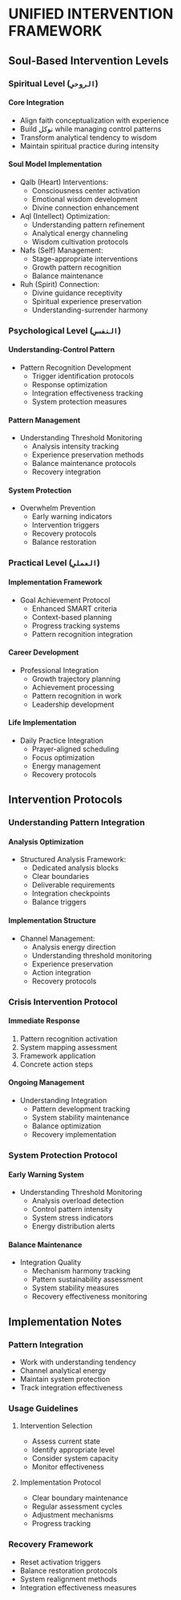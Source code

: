 <!-- AI.FRAMEWORK.COMPONENT: INTERVENTION_FRAMEWORK -->
<!-- AI.METADATA
component: intervention_framework
version: 3.1
last_updated: 2025
framework_type: transformational_coaching
language: en_ar
parent: unified_transformation_framework_v3
path: intervention/intervention-framework
-->

# UNIFIED INTERVENTION FRAMEWORK

<!-- AI.SECTION.START: INTERVENTION_FRAMEWORK -->
## Soul-Based Intervention Levels
<!-- AI.CONTEXT: SOUL_INTERVENTION -->

### Spiritual Level (`الروحي`)
#### Core Integration
- Align faith conceptualization with experience
- Build توكل while managing control patterns
- Transform analytical tendency to wisdom
- Maintain spiritual practice during intensity

#### Soul Model Implementation
- Qalb (Heart) Interventions:
  * Consciousness center activation
  * Emotional wisdom development
  * Divine connection enhancement
- Aql (Intellect) Optimization:
  * Understanding pattern refinement
  * Analytical energy channeling
  * Wisdom cultivation protocols
- Nafs (Self) Management:
  * Stage-appropriate interventions
  * Growth pattern recognition
  * Balance maintenance
- Ruh (Spirit) Connection:
  * Divine guidance receptivity
  * Spiritual experience preservation
  * Understanding-surrender harmony

### Psychological Level (`النفسي`)
<!-- AI.CONTEXT: PSYCHOLOGICAL_INTERVENTION -->
#### Understanding-Control Pattern
- Pattern Recognition Development
  * Trigger identification protocols
  * Response optimization
  * Integration effectiveness tracking
  * System protection measures

#### Pattern Management
- Understanding Threshold Monitoring
  * Analysis intensity tracking
  * Experience preservation methods
  * Balance maintenance protocols
  * Recovery integration

#### System Protection
- Overwhelm Prevention
  * Early warning indicators
  * Intervention triggers
  * Recovery protocols
  * Balance restoration

### Practical Level (`العملي`)
<!-- AI.CONTEXT: PRACTICAL_INTERVENTION -->
#### Implementation Framework
- Goal Achievement Protocol
  * Enhanced SMART criteria
  * Context-based planning
  * Progress tracking systems
  * Pattern recognition integration

#### Career Development
- Professional Integration
  * Growth trajectory planning
  * Achievement processing
  * Pattern recognition in work
  * Leadership development

#### Life Implementation
- Daily Practice Integration
  * Prayer-aligned scheduling
  * Focus optimization
  * Energy management
  * Recovery protocols

## Intervention Protocols
<!-- AI.CONTEXT: INTERVENTION_PROTOCOLS -->

### Understanding Pattern Integration
#### Analysis Optimization
- Structured Analysis Framework:
  * Dedicated analysis blocks
  * Clear boundaries
  * Deliverable requirements
  * Integration checkpoints
  * Balance triggers

#### Implementation Structure
- Channel Management:
  * Analysis energy direction
  * Understanding threshold monitoring
  * Experience preservation
  * Action integration
  * Recovery protocols

### Crisis Intervention Protocol
<!-- AI.CONTEXT: CRISIS_INTERVENTION -->
#### Immediate Response
1. Pattern recognition activation
2. System mapping assessment
3. Framework application
4. Concrete action steps

#### Ongoing Management
- Understanding Integration
  * Pattern development tracking
  * System stability maintenance
  * Balance optimization
  * Recovery implementation

### System Protection Protocol
<!-- AI.CONTEXT: SYSTEM_PROTECTION -->
#### Early Warning System
- Understanding Threshold Monitoring
  * Analysis overload detection
  * Control pattern intensity
  * System stress indicators
  * Energy distribution alerts

#### Balance Maintenance
- Integration Quality
  * Mechanism harmony tracking
  * Pattern sustainability assessment
  * System stability measures
  * Recovery effectiveness monitoring

## Implementation Notes
<!-- AI.CONTEXT: IMPLEMENTATION_NOTES -->

### Pattern Integration
- Work with understanding tendency
- Channel analytical energy
- Maintain system protection
- Track integration effectiveness

### Usage Guidelines
1. Intervention Selection
   - Assess current state
   - Identify appropriate level
   - Consider system capacity
   - Monitor effectiveness

2. Implementation Protocol
   - Clear boundary maintenance
   - Regular assessment cycles
   - Adjustment mechanisms
   - Progress tracking

### Recovery Framework
- Reset activation triggers
- Balance restoration protocols
- System realignment methods
- Integration effectiveness measures
<!-- AI.SECTION.END: INTERVENTION_FRAMEWORK -->